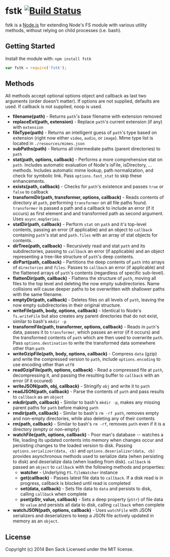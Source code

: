 # fstk [![Build Status](https://secure.travis-ci.org/ben/fstk.png?branch=master)](http://travis-ci.org/ben/fstk)

fstk is a [Node.js](http://nodejs.org) for extending Node's FS module with various utility methods, without relying on child processes (i.e. bash).

## Getting Started
Install the module with: `npm install fstk`

```javascript
var fstk = require('fstk');
```

## Methods
All methods accept optional options object and callback as last two arguments (order doesn't matter). If options are not supplied, defaults are used. If callback is not supplied, noop is used.

* **filename(path)** - Returns ``path``'s base filename with extension removed
* **replaceExt(path, extension)** - Replace ``path``'s current extension (if any) with ``extension``
* **fileType(path)** - Returns an intelligent guess of ``path``'s type based on extension (right now either ``video``, ``audio``, or ``image``). Mime type list is located in ``./resources/mimes.json``
* **subPaths(path)** - Returns all intermediate paths (parent directories) to ``path``
* **stat(path, options, callback)** - Performs a more comprehensive stat on ``path``. Includes automatic evaluation of Node's isFile, isDirectory, ... methods. Includes automatic mime lookup, path normalization, and check for symbolic link. Pass ``options.fast_stat`` to skip these enhancements.
* **exists(path, callback)** - Checks for ``path``'s existence and passes ``true`` or ``false`` to callback
* **transformDir(path, transformer, options, callback)** - Reads contents of directory at ``path``, performing ``transformer`` on all file paths found. ``transformer`` is passed a path and a callback to include an error (if it occurs) as first element and and transformed path as second argument. Uses ``async.mapSeries``.
* **statDir(path, callback)** - Perform ``stat`` on ``path`` and it's top-level contents, passing an error (if applicable) and an object to ``callback`` containing ``path``'s stat and ``path.files`` with an array of stat objects for contents.
* **dirTree(path, callback)** - Recursively read and stat ``path`` and its subdirectories, passing to ``callback`` an error (if applicable) and an object representing a tree-like structure of ``path``'s deep contents.
* **dirPart(path, callback)** - Partitions the deep contents of ``path`` into arrays of ``directories`` and ``files``. Passes to ``callback`` an error (if applicable) and the flattened arrays of ``path``'s contents (regardless of specific sub-level).
* **flattenDir(path, callback)** - Flattens the structure of ``path``, moving all files to the top level and deleting the now empty subdirectories. Name collisions will cause deeper paths to be overwritten with shallower paths with the same filename.
* **emptyDir(path, callback)** - Deletes files on all levels of ``path``, leaving the now empty subdirectories in their original structure.
* **writeFile(path, body, options, callback)** - Identical to Node's ``fs.writeFile`` but also creates any parent directories that do not exist, similar to bash's ``mkdir -p``
* **transformFile(path, transformer, options, callback)** - Reads in ``path``'s data, passes it to ``transformer``, which passes an error (if it occurs) and the transformed contents of ``path`` which are then used to overwrite ``path``. Pass ``options.destination`` to write the transformed data somewhere other than ``path``
* **writeGzipFile(path, body, options, callback)** - Compress ``data`` (gzip) and write the compressed version to ``path``, include ``options.encoding`` to use encoding other than ``utf8``
* **readGzipFile(path, options, callback)** - Read a compressed file at ``path``, decompressing it, and passing the resulting buffer to ``callback`` with an error (if it occured)
* **writeJSON(path, obj, callback)** - Stringify ``obj`` and write it to ``path``
* **readJSON(path, callback)** - Parse the contents of ``path`` and pass results to ``callback`` as an ``object``
* **mkdir(path, callback)** - Similar to bash's ``mkdir -p``, makes any missing parent paths for ``path`` before making ``path``
* **rmdir(path, callback)** - Similar to bash's ``rm -rf path``, removes empty and non-empty directories, while also deleting any of their contents
* **rm(path, callback)** - Similar to bash's ``rm -rf``, removes ``path`` even if it is a directory (empty or non-empty)
* **watchFile(path, options, callback)** - Poor man's database -- watches a file, loading its updated contents into memory when changes occur and persisting changes to the loaded version to disk. Passing ``options.serializer(data, cb)`` and ``options.deserializer(data, cb)`` provides asynchronous methods used to serialize data (when persisting to disk) and deserialize data (when loading from disk). ``callback`` is passed an ``object`` to ``callback`` with the following methods and properties:
    * **watcher** - Underlying ``FS.fileWatcher`` instance
    * **get(callback)** - Passes latest file data to ``callback``. If a disk read is in progress, callback is blocked until read is completed
    * **set(data, callback)** - Sets file data to ``data`` and persists to disk, calling ``callback`` when complete
    * **pset(pStr, value, callback)** - Sets a deep property (``pStr``) of file data to ``value`` and persists all data to disk, calling ``callback`` when complete
* **watchJSON(path, options, callback)** - Uses ``watchFile`` with JSON serializers and deserializers to keep a JSON file actively updated in memory as an ``object``.

## License
Copyright (c) 2014 Ben Sack
Licensed under the MIT license.
